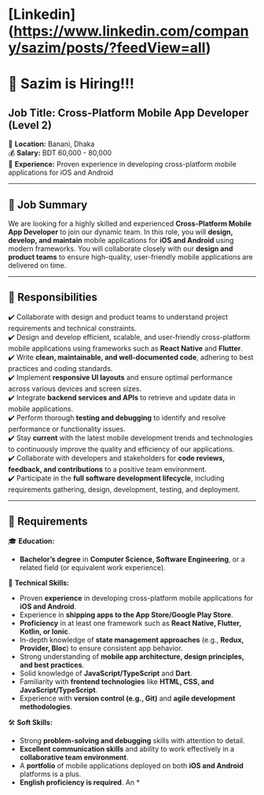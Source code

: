 # [Linkedin] (https://www.linkedin.com/company/sazim/posts/?feedView=all)

# 🚀 **Sazim is Hiring!!!**

## **Job Title:** Cross-Platform Mobile App Developer (Level 2)  
📍 **Location:** Banani, Dhaka  
💰 **Salary:** BDT 60,000 - 80,000  
📅 **Experience:** Proven experience in developing cross-platform mobile applications for iOS and Android  

---

## **🔹 Job Summary**  
We are looking for a highly skilled and experienced **Cross-Platform Mobile App Developer** to join our dynamic team. In this role, you will **design, develop, and maintain** mobile applications for **iOS and Android** using modern frameworks. You will collaborate closely with our **design and product teams** to ensure high-quality, user-friendly mobile applications are delivered on time.

---

## **💼 Responsibilities**
✔️ Collaborate with design and product teams to understand project requirements and technical constraints.  
✔️ Design and develop efficient, scalable, and user-friendly cross-platform mobile applications using frameworks such as **React Native** and **Flutter**.  
✔️ Write **clean, maintainable, and well-documented code**, adhering to best practices and coding standards.  
✔️ Implement **responsive UI layouts** and ensure optimal performance across various devices and screen sizes.  
✔️ Integrate **backend services and APIs** to retrieve and update data in mobile applications.  
✔️ Perform thorough **testing and debugging** to identify and resolve performance or functionality issues.  
✔️ Stay **current** with the latest mobile development trends and technologies to continuously improve the quality and efficiency of our applications.  
✔️ Collaborate with developers and stakeholders for **code reviews, feedback, and contributions** to a positive team environment.  
✔️ Participate in the **full software development lifecycle**, including requirements gathering, design, development, testing, and deployment.  

---

## **📌 Requirements**
🎓 **Education:**  
- **Bachelor’s degree** in **Computer Science, Software Engineering**, or a related field (or equivalent work experience).  

📱 **Technical Skills:**  
- Proven **experience** in developing cross-platform mobile applications for **iOS and Android**.  
- Experience in **shipping apps to the App Store/Google Play Store**.  
- **Proficiency** in at least one framework such as **React Native, Flutter, Kotlin, or Ionic**.  
- In-depth knowledge of **state management approaches** (e.g., **Redux, Provider, Bloc**) to ensure consistent app behavior.  
- Strong understanding of **mobile app architecture, design principles, and best practices**.  
- Solid knowledge of **JavaScript/TypeScript** and **Dart**.  
- Familiarity with **frontend technologies** like **HTML, CSS, and JavaScript/TypeScript**.  
- Experience with **version control (e.g., Git)** and **agile development methodologies**.  

🛠 **Soft Skills:**  
- Strong **problem-solving and debugging** skills with attention to detail.  
- **Excellent communication skills** and ability to work effectively in a **collaborative team environment**.  
- A **portfolio** of mobile applications deployed on both **iOS and Android** platforms is a plus.  
- **English proficiency is required**. An *